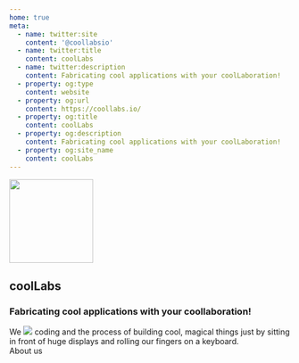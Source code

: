 ```yaml
---
home: true
meta:
  - name: twitter:site
    content: '@coollabsio'
  - name: twitter:title
    content: coolLabs
  - name: twitter:description
    content: Fabricating cool applications with your coolLaboration!
  - property: og:type
    content: website
  - property: og:url
    content: https://coollabs.io/
  - property: og:title
    content: coolLabs
  - property: og:description
    content: Fabricating cool applications with your coolLaboration!
  - property: og:site_name
    content: coolLabs
---
```


<section class="z-50 px-2 pb-6 text-white bg-coolnote md:px-0">
      <div class="container flex flex-wrap items-center h-full py-8 mx-auto">
        <img src="/images/logos/coolLabs.svg" height="150" width="150" class="mx-auto mb-4 md:mx-0 md:mb-0" style="border:none !important;">
        <div class="w-full px-6 text-center md:flex-1 md:text-left">
          <h1 class="mb-2 text-5xl leading-normal text-white ">coolLabs</h1>
          <h3 class="mb-2 text-base md:text-lg">Fabricating cool applications with your coollaboration!</h3>
          <div class="text-white">We <img class="inline-flex w-4 h-4" src="/images/facts/heart.svg"> coding and the process of building cool, magical things just by sitting in front of huge displays and rolling our fingers on a keyboard.</div>
        </div>
      </div>
</section>

<div class="-mt-6 text-center">
  <router-link to="/about" class="loginButton">About us</router-link>
</div>

<div class="flex flex-col px-2 py-4 bg-white">
  <div class="flex flex-col items-center justify-center h-full my-auto lg:flex-row">
    <fact
      emoji="fire"
      title="Community coolLaboration"
      description="The in-app voting board helps us to build features what the community wants!"
    />
    <fact
      emoji="data"
      title="Purge Your Data, Anytime!"
      description="You own your data, we just make it useful for you!"
    />
    <fact
      emoji="package"
      title="No Personal Information Collected"
      description="We only collect the absolutely necessary information & anonymize everything, if technically possible! <br><a class=&quot;font-bold text-coolred hover:underline&quot; href=&quot;/docs&quot; class=&quot;font-mono&quot;>Check our Data Collection Guidelines</a>"
    />
  </div>
  <div class="flex flex-col items-center justify-center h-full my-auto lg:flex-row">
    <fact
      emoji="company"
      title="No 3rd Party Included"
      description="We are independent of the <a class=&quot;font-bold text-coolred hover:underline&quot; href=&quot;https://gizmodo.com/c/goodbye-big-five&quot;>big five</a> or any other 3rd parties, except our payment processor."
    />
    <fact
      emoji="lightning"
      title="Fast As Lightning"
      description="The latest technologies helps us to make the best user experience and deliver new cool features in a blink of an eye."
    />
    <fact
      emoji="opensource"
      title="Open Source"
      description="We <img class='inline-flex w-4 h-4' src='/images/facts/heart.svg'> open source, so we are trying to open source as much as we can! <br><a class=&quot;font-bold text-coolred hover:underline&quot; href=&quot;https://github.com/coollabsio/&quot; class=&quot;font-mono&quot;>Check the code @ GitHub</a>"
    />
  </div>
</div>

<Footer class="relative bottom-0 w-full text-white lg:absolute bg-coolnoteover"/>
